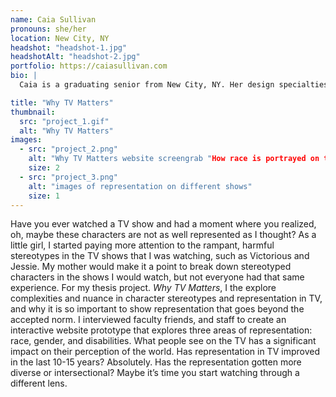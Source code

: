```yaml
---
name: Caia Sullivan
pronouns: she/her
location: New City, NY
headshot: "headshot-1.jpg"
headshotAlt: "headshot-2.jpg"
portfolio: https://caiasullivan.com
bio: |
  Caia is a graduating senior from New City, NY. Her design specialties include print and digital work, typography, and layout designs. She's currently fixated on shapes and primary colors, which heavily influenced her thesis project branding. She can't work on a project without watching a show or movie—her favorite Old Library movie is The Menu.

title: "Why TV Matters"
thumbnail:
  src: "project_1.gif"
  alt: "Why TV Matters"
images:
  - src: "project_2.png"
    alt: "Why TV Matters website screengrab "How race is portrayed on the TV screen" "A round table on gender representation" "The show that didn't believe in disabled performers""
    size: 2
  - src: "project_3.png"
    alt: "images of representation on different shows"
    size: 1
---
```


Have you ever watched a TV show and had a moment where you realized, oh, maybe these characters are not as well represented as I thought? As a little girl, I started paying more attention to the rampant, harmful stereotypes in the TV shows that I was watching, such as Victorious and Jessie. My mother would make it a point to break down stereotyped characters in the shows I would watch, but not everyone had that same experience. For my thesis project. _Why TV Matters_, I the explore complexities and nuance in character stereotypes and representation in TV, and why it is so important to show representation that goes beyond the accepted norm. I interviewed faculty friends, and staff to create an interactive website prototype that explores three areas of representation: race, gender, and disabilities. What people see on the TV has a significant impact on their perception of the world. Has representation in TV improved in the last 10-15 years?  Absolutely. Has the representation gotten more diverse or intersectional? Maybe it’s time you start watching through a different lens. 
